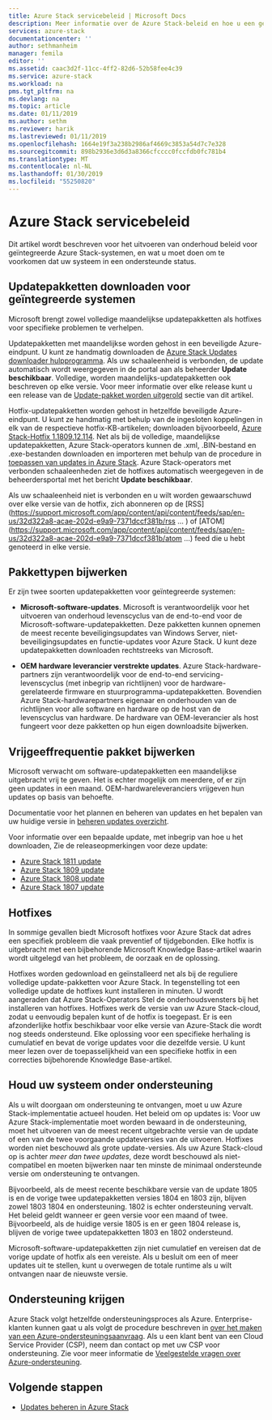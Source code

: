```yaml
---
title: Azure Stack servicebeleid | Microsoft Docs
description: Meer informatie over de Azure Stack-beleid en hoe u een geïntegreerd systeem in een ondersteunde status onderhoud.
services: azure-stack
documentationcenter: ''
author: sethmanheim
manager: femila
editor: ''
ms.assetid: caac3d2f-11cc-4ff2-82d6-52b58fee4c39
ms.service: azure-stack
ms.workload: na
pms.tgt_pltfrm: na
ms.devlang: na
ms.topic: article
ms.date: 01/11/2019
ms.author: sethm
ms.reviewer: harik
ms.lastreviewed: 01/11/2019
ms.openlocfilehash: 1664e19f3a238b2986af4669c3853a54d7c7e328
ms.sourcegitcommit: 898b2936e3d6d3a8366cfcccc0fccfdb0fc781b4
ms.translationtype: MT
ms.contentlocale: nl-NL
ms.lasthandoff: 01/30/2019
ms.locfileid: "55250820"
---
```

# <a name="azure-stack-servicing-policy"></a>Azure Stack servicebeleid

Dit artikel wordt beschreven voor het uitvoeren van onderhoud beleid voor geïntegreerde Azure Stack-systemen, en wat u moet doen om te voorkomen dat uw systeem in een ondersteunde status.

## <a name="download-update-packages-for-integrated-systems"></a>Updatepakketten downloaden voor geïntegreerde systemen

Microsoft brengt zowel volledige maandelijkse updatepakketten als hotfixes voor specifieke problemen te verhelpen.

Updatepakketten met maandelijkse worden gehost in een beveiligde Azure-eindpunt. U kunt ze handmatig downloaden de [Azure Stack Updates downloader hulpprogramma](https://aka.ms/azurestackupdatedownload). Als uw schaaleenheid is verbonden, de update automatisch wordt weergegeven in de portal aan als beheerder **Update beschikbaar**. Volledige, worden maandelijks-updatepakketten ook beschreven op elke versie. Voor meer informatie over elke release kunt u een release van de [Update-pakket worden uitgerold](#update-package-release-cadence) sectie van dit artikel.

Hotfix-updatepakketten worden gehost in hetzelfde beveiligde Azure-eindpunt. U kunt ze handmatig met behulp van de ingesloten koppelingen in elk van de respectieve hotfix-KB-artikelen; downloaden bijvoorbeeld, [Azure Stack-Hotfix 1.1809.12.114](https://support.microsoft.com/help/4481548/azure-stack-hotfix-1-1809-12-114). Net als bij de volledige, maandelijkse updatepakketten, Azure Stack-operators kunnen de .xml, .BIN-bestand en .exe-bestanden downloaden en importeren met behulp van de procedure in [toepassen van updates in Azure Stack](azure-stack-apply-updates.md). Azure Stack-operators met verbonden schaaleenheden ziet de hotfixes automatisch weergegeven in de beheerdersportal met het bericht **Update beschikbaar**.

Als uw schaaleenheid niet is verbonden en u wilt worden gewaarschuwd over elke versie van de hotfix, zich abonneren op de [RSS](https://support.microsoft.com/app/content/api/content/feeds/sap/en-us/32d322a8-acae-202d-e9a9-7371dccf381b/rss … ) of [ATOM](https://support.microsoft.com/app/content/api/content/feeds/sap/en-us/32d322a8-acae-202d-e9a9-7371dccf381b/atom …) feed die u hebt genoteerd in elke versie.  

## <a name="update-package-types"></a>Pakkettypen bijwerken

Er zijn twee soorten updatepakketten voor geïntegreerde systemen:

- **Microsoft-software-updates**. Microsoft is verantwoordelijk voor het uitvoeren van onderhoud levenscyclus van de end-to-end voor de Microsoft-software-updatepakketten. Deze pakketten kunnen opnemen de meest recente beveiligingsupdates van Windows Server, niet-beveiligingsupdates en functie-updates voor Azure Stack. U kunt deze updatepakketten downloaden rechtstreeks van Microsoft.

- **OEM hardware leverancier verstrekte updates**. Azure Stack-hardware-partners zijn verantwoordelijk voor de end-to-end servicing-levenscyclus (met inbegrip van richtlijnen) voor de hardware-gerelateerde firmware en stuurprogramma-updatepakketten. Bovendien Azure Stack-hardwarepartners eigenaar en onderhouden van de richtlijnen voor alle software en hardware op de host van de levenscyclus van hardware. De hardware van OEM-leverancier als host fungeert voor deze pakketten op hun eigen downloadsite bijwerken.

## <a name="update-package-release-cadence"></a>Vrijgeeffrequentie pakket bijwerken

Microsoft verwacht om software-updatepakketten een maandelijkse uitgebracht vrij te geven. Het is echter mogelijk om meerdere, of er zijn geen updates in een maand. OEM-hardwareleveranciers vrijgeven hun updates op basis van behoefte.

Documentatie voor het plannen en beheren van updates en het bepalen van uw huidige versie in [beheren updates overzicht](azure-stack-updates.md).

Voor informatie over een bepaalde update, met inbegrip van hoe u het downloaden, Zie de releaseopmerkingen voor deze update:

- [Azure Stack 1811 update](azure-stack-update-1811.md)
- [Azure Stack 1809 update](azure-stack-update-1809.md)
- [Azure Stack 1808 update](azure-stack-update-1808.md)
- [Azure Stack 1807 update](azure-stack-update-1807.md)

## <a name="hotfixes"></a>Hotfixes

In sommige gevallen biedt Microsoft hotfixes voor Azure Stack dat adres een specifiek probleem die vaak preventief of tijdgebonden.  Elke hotfix is uitgebracht met een bijbehorende Microsoft Knowledge Base-artikel waarin wordt uitgelegd van het probleem, de oorzaak en de oplossing.

Hotfixes worden gedownload en geïnstalleerd net als bij de reguliere volledige update-pakketten voor Azure Stack. In tegenstelling tot een volledige update de hotfixes kunt installeren in minuten. U wordt aangeraden dat Azure Stack-Operators Stel de onderhoudsvensters bij het installeren van hotfixes. Hotfixes werk de versie van uw Azure Stack-cloud, zodat u eenvoudig bepalen kunt of de hotfix is toegepast. Er is een afzonderlijke hotfix beschikbaar voor elke versie van Azure-Stack die wordt nog steeds ondersteund. Elke oplossing voor een specifieke herhaling is cumulatief en bevat de vorige updates voor die dezelfde versie. U kunt meer lezen over de toepasselijkheid van een specifieke hotfix in een correcties bijbehorende Knowledge Base-artikel.  

## <a name="keep-your-system-under-support"></a>Houd uw systeem onder ondersteuning

Als u wilt doorgaan om ondersteuning te ontvangen, moet u uw Azure Stack-implementatie actueel houden. Het beleid om op updates is: Voor uw Azure Stack-implementatie moet worden bewaard in de ondersteuning, moet het uitvoeren van de meest recent uitgebrachte versie van de update of een van de twee voorgaande updateversies van de uitvoeren. Hotfixes worden niet beschouwd als grote update-versies. Als uw Azure Stack-cloud op is achter *meer dan twee updates*, deze wordt beschouwd als niet-compatibel en moeten bijwerken naar ten minste de minimaal ondersteunde versie om ondersteuning te ontvangen.

Bijvoorbeeld, als de meest recente beschikbare versie van de update 1805 is en de vorige twee updatepakketten versies 1804 en 1803 zijn, blijven zowel 1803 1804 en ondersteuning. 1802 is echter ondersteuning vervalt. Het beleid geldt wanneer er geen versie voor een maand of twee. Bijvoorbeeld, als de huidige versie 1805 is en er geen 1804 release is, blijven de vorige twee updatepakketten 1803 en 1802 ondersteund.

Microsoft-software-updatepakketten zijn niet cumulatief en vereisen dat de vorige update of hotfix als een vereiste. Als u besluit om een of meer updates uit te stellen, kunt u overwegen de totale runtime als u wilt ontvangen naar de nieuwste versie.

## <a name="get-support"></a>Ondersteuning krijgen

Azure Stack volgt hetzelfde ondersteuningsproces als Azure. Enterprise-klanten kunnen gaat u als volgt de procedure beschreven in [over het maken van een Azure-ondersteuningsaanvraag](/azure/azure-supportability/how-to-create-azure-support-request). Als u een klant bent van een Cloud Service Provider (CSP), neem dan contact op met uw CSP voor ondersteuning.  Zie voor meer informatie de [Veelgestelde vragen over Azure-ondersteuning](https://azure.microsoft.com/support/faq/).

## <a name="next-steps"></a>Volgende stappen

- [Updates beheren in Azure Stack](azure-stack-updates.md)